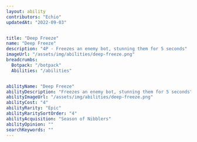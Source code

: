 ```yaml
---
layout: ability
contributors: "Echio"
updatedAt: "2022-09-03"


title: "Deep Freeze"
name: "Deep Freeze"
description: "4P - Freezes an enemy bot, stunning them for 5 seconds"
imageUrl: "/assets/img/abilities/deep-freeze.png"
breadcrumbs:
  Botpack: "/botpack"
  Abilities: "/abilities"


abilityName: "Deep Freeze"
abilityDescription: "Freezes an enemy bot, stunning them for 5 seconds"
abilityImageUrl: "/assets/img/abilities/deep-freeze.png"
abilityCost: "4"
abilityRarity: "Epic"
abilityRaritySortOrder: "4"
abilityAcquisition: "Season of Nibblers"
abilityOpinion: ""
searchKeywords: ""
---
```



